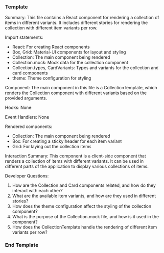### Template ###
Summary:
This file contains a React component for rendering a collection of items in different variants. It includes different stories for rendering the collection with different item variants per row.

Import statements:
- React: For creating React components
- Box, Grid: Material-UI components for layout and styling
- Collection: The main component being rendered
- Collection.mock: Mock data for the collection component
- Collection.types, CardVariants: Types and variants for the collection and card components
- theme: Theme configuration for styling

Component:
The main component in this file is a CollectionTemplate, which renders the Collection component with different variants based on the provided arguments.

Hooks:
None

Event Handlers:
None

Rendered components:
- Collection: The main component being rendered
- Box: For creating a sticky header for each item variant
- Grid: For laying out the collection items

Interaction Summary:
This component is a client-side component that renders a collection of items with different variants. It can be used in different parts of the application to display various collections of items.

Developer Questions:
1. How are the Collection and Card components related, and how do they interact with each other?
2. What are the available item variants, and how are they used in different stories?
3. How does the theme configuration affect the styling of the collection component?
4. What is the purpose of the Collection.mock file, and how is it used in the component?
5. How does the CollectionTemplate handle the rendering of different item variants per row?

### End Template ###